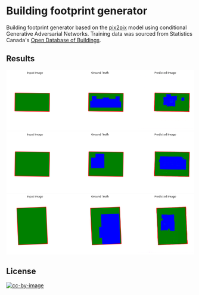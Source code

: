 # Building footprint generator

Building footprint generator based on the [pix2pix](https://www.tensorflow.org/tutorials/generative/pix2pix) model using conditional Generative Adversarial Networks. Training data was sourced from Statistics Canada's [Open Database of Buildings]('https://www.statcan.gc.ca/eng/lode/databases/odb').

## Results
![](https://raw.githubusercontent.com/nicholas-martino/pix2pix/master/footprints_gen/150epochs/fg3.png)
![](https://raw.githubusercontent.com/nicholas-martino/pix2pix/master/footprints_gen/150epochs/fg1.png)
![](https://raw.githubusercontent.com/nicholas-martino/pix2pix/master/footprints_gen/150epochs/fg4.png)

## License
[![cc-by-image](https://i.creativecommons.org/l/by/4.0/88x31.png)](https://creativecommons.org/licenses/by/4.0/)